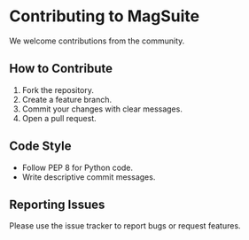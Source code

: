 # Contributing to MagSuite

We welcome contributions from the community.

## How to Contribute

1. Fork the repository.
2. Create a feature branch.
3. Commit your changes with clear messages.
4. Open a pull request.

## Code Style

- Follow PEP 8 for Python code.
- Write descriptive commit messages.

## Reporting Issues

Please use the issue tracker to report bugs or request features.

